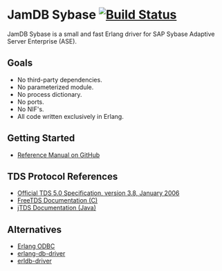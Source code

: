JamDB Sybase [![Build Status](https://travis-ci.org/erlangbureau/jamdb_sybase.svg?branch=master)](https://travis-ci.org/erlangbureau/jamdb_sybase)
===============

JamDB Sybase is a small and fast Erlang driver for SAP Sybase Adaptive Server Enterprise (ASE).

Goals
-----

* No third-party dependencies.
* No parameterized module.
* No process dictionary.
* No ports.
* No NIF's.
* All code written exclusively in Erlang.

Getting Started
-----
* [Reference Manual on GitHub](https://github.com/kostyushkin/jamdb_sybase/wiki/JamDB-Sybase-Reference-Manual)

TDS Protocol References
-----
* [Official TDS 5.0 Specification, version 3.8, January 2006](http://www.sybase.com/content/1040983/Sybase-tds38-102306.pdf)
* [FreeTDS Documentation (C)](http://www.freetds.org)
* [jTDS Documentation (Java)](http://jtds.sourceforge.net/doc.html)

Alternatives
-----
* [Erlang ODBC](http://www.erlang.org/doc/man/odbc.html)
* [erlang-db-driver](https://github.com/denglf/erlang-db-driver)
* [erldb-driver](https://github.com/RYTong/erldb-driver)
